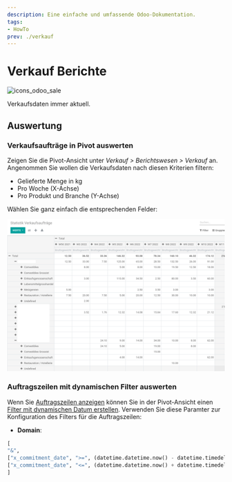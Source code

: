 ```yaml
---
description: Eine einfache und umfassende Odoo-Dokumentation.
tags:
- HowTo
prev: ./verkauf
---
```

# Verkauf Berichte
![icons_odoo_sale](assets/icons_odoo_sale.png)

Verkaufsdaten immer aktuell.

## Auswertung

### Verkaufsaufträge in Pivot auswerten

Zeigen Sie die Pivot-Ansicht unter *Verkauf > Berichtswesen > Verkauf* an. Angenommen Sie wollen die Verkaufsdaten nach diesen Kriterien filtern:

* Gelieferte Menge in kg  
* Pro Woche (X-Achse)
* Pro Produkt und Branche (Y-Achse)

Wählen Sie ganz einfach die entsprechenden Felder:

![](assets/Verkauf%20Berichte%20Verkaufszeilen.png)

### Auftragszeilen mit dynamischen Filter auswerten

Wenn Sie [Auftragszeilen anzeigen](Verkauf.md#Auftragszeilen%20anzeigen) können Sie in der Pivot-Ansicht einen [Filter mit dynamischen Datum erstellen](Entwicklung%20Ansichten.md#Filter%20mit%20dynamischen%20Datum%20erstellen). Verwenden Sie diese Paramter zur Konfiguration des Filters für die Auftragszeilen:

* **Domain**: 

```python
[
"&",
["x_commitment_date", ">=", (datetime.datetime.now() - datetime.timedelta(weeks=2)).strftime('%Y-%m-%d')],
["x_commitment_date", "<=", (datetime.datetime.now() + datetime.timedelta(weeks=2)).strftime('%Y-%m-%d')]
]
```